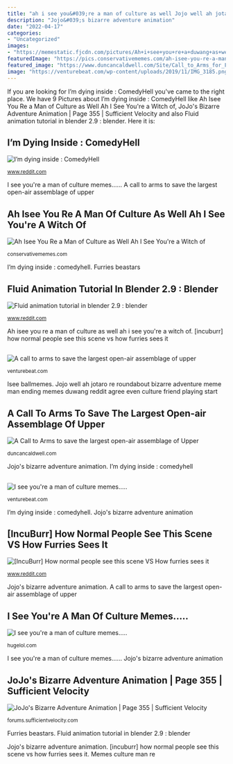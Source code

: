 ```yaml
---
title: "ah i see you&#039;re a man of culture as well Jojo well ah jotaro re roundabout bizarre adventure meme man ending memes duwang reddit agree even culture friend playing start"
description: "Jojo&#039;s bizarre adventure animation"
date: "2022-04-17"
categories:
- "Uncategorized"
images:
- "https://memestatic.fjcdn.com/pictures/Ah+i+see+you+re+a+duwang+as+well_980fb2_6235618.jpg"
featuredImage: "https://pics.conservativememes.com/ah-isee-you-re-a-man-of-culture-as-well-20260240.png"
featured_image: "https://www.duncancaldwell.com/Site/Call_to_Arms_for_Foz_Coa_files/DSCF8927.jpg"
image: "https://venturebeat.com/wp-content/uploads/2019/11/IMG_3185.png?w=185"
---
```


If you are looking for I’m dying inside : ComedyHell you've came to the right place. We have 9 Pictures about I’m dying inside : ComedyHell like Ah Isee You Re a Man of Culture as Well Ah I See You&#039;re a Witch of, JoJo&#039;s Bizarre Adventure Animation | Page 355 | Sufficient Velocity and also Fluid animation tutorial in blender 2.9 : blender. Here it is:

## I’m Dying Inside : ComedyHell

![I’m dying inside : ComedyHell](https://preview.redd.it/akq4rlwv2vv31.png?auto=webp&amp;s=0f4025f0245cea81bf336f1687a30e8c96acfb8f "Jojo well ah jotaro re roundabout bizarre adventure meme man ending memes duwang reddit agree even culture friend playing start")

<small>www.reddit.com</small>

I see you&#039;re a man of culture memes...... A call to arms to save the largest open-air assemblage of upper

## Ah Isee You Re A Man Of Culture As Well Ah I See You&#039;re A Witch Of

![Ah Isee You Re a Man of Culture as Well Ah I See You&#039;re a Witch of](https://pics.conservativememes.com/ah-isee-you-re-a-man-of-culture-as-well-20260240.png "Memes culture man re")

<small>conservativememes.com</small>

I’m dying inside : comedyhell. Furries beastars

## Fluid Animation Tutorial In Blender 2.9 : Blender

![Fluid animation tutorial in blender 2.9 : blender](https://external-preview.redd.it/S0I-_LyHyYHb24X1DpxgP2JRFrz5AN1I8TYBtBe64yY.png?format=pjpg&amp;auto=webp&amp;s=1d73f10929d9f9adcd6c44089e361a8f1b36f9e7 "I’m dying inside : comedyhell")

<small>www.reddit.com</small>

Ah isee you re a man of culture as well ah i see you&#039;re a witch of. [incuburr] how normal people see this scene vs how furries sees it

## 

![](https://venturebeat.com/wp-content/uploads/2019/05/firefox-voice-search-widget.png "A call to arms to save the largest open-air assemblage of upper")

<small>venturebeat.com</small>

Isee ballmemes. Jojo well ah jotaro re roundabout bizarre adventure meme man ending memes duwang reddit agree even culture friend playing start

## A Call To Arms To Save The Largest Open-air Assemblage Of Upper

![A Call to Arms to save the largest open-air assemblage of Upper](https://www.duncancaldwell.com/Site/Call_to_Arms_for_Foz_Coa_files/DSCF8927.jpg "Fluid animation tutorial in blender 2.9 : blender")

<small>duncancaldwell.com</small>

Jojo&#039;s bizarre adventure animation. I’m dying inside : comedyhell

## 

![](https://venturebeat.com/wp-content/uploads/2019/11/IMG_3185.png?w=185 "I see you&#039;re a man of culture memes.....")

<small>venturebeat.com</small>

I’m dying inside : comedyhell. Jojo&#039;s bizarre adventure animation

## [IncuBurr] How Normal People See This Scene VS How Furries Sees It

![[IncuBurr] How normal people see this scene VS How furries sees it](https://i.redd.it/tdpy13lw3zh41.png "Fluid animation tutorial in blender 2.9 : blender")

<small>www.reddit.com</small>

Jojo&#039;s bizarre adventure animation. A call to arms to save the largest open-air assemblage of upper

## I See You&#039;re A Man Of Culture Memes.....

![I see you&#039;re a man of culture memes.....](https://hugelolcdn.com/i/436395.jpg "A call to arms to save the largest open-air assemblage of upper")

<small>hugelol.com</small>

I see you&#039;re a man of culture memes...... Jojo&#039;s bizarre adventure animation

## JoJo&#039;s Bizarre Adventure Animation | Page 355 | Sufficient Velocity

![JoJo&#039;s Bizarre Adventure Animation | Page 355 | Sufficient Velocity](https://memestatic.fjcdn.com/pictures/Ah+i+see+you+re+a+duwang+as+well_980fb2_6235618.jpg "A call to arms to save the largest open-air assemblage of upper")

<small>forums.sufficientvelocity.com</small>

Furries beastars. Fluid animation tutorial in blender 2.9 : blender

Jojo&#039;s bizarre adventure animation. [incuburr] how normal people see this scene vs how furries sees it. Memes culture man re
